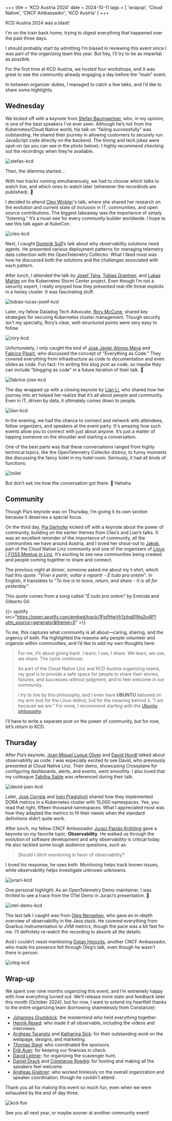 +++
title = 'KCD Austria 2024'
date = 2024-10-11
tags = [
    'wrapup',
    'Cloud Native',
    'CNCF Ambassador',
    'KCD Austria'
]
+++

KCD Austria 2024 was a blast!

I'm on the train back home, trying to digest everything that happened over the past three days.

I should probably start by admitting I’m biased in reviewing this event since I was part of the organizing team this year.
But hey, I’ll try to be as impartial as possible.

For the first time at KCD Austria, we hosted four workshops, and it was great to see the community already engaging a day
before the “main” event.

In between organizer duties, I managed to catch a few talks, and I’d like to share some highlights.

## Wednesday

We kicked off with a keynote from [Stefan Baumgartner][], who, in my opinion, is one of the best speakers I’ve ever seen.
Although he’s not from the Kubernetes/Cloud Native world, his talk on "failing successfully" was outstanding. He shared
their journey in allowing customers to securely run JavaScript code directly on the backend. The timing and tech jokes were
spot-on (as you can see in the photo below). I highly recommend checking out the recordings when they’re available.

![stefan-kcd](img/stefan-kcd.jpg
"Stefan Baumgartner keynote KCD Austria 2024 - Failing Successfully")

Then, the dilemma started...

With two tracks running simultaneously, we had to choose which talks to watch live, and which ones to watch later (whenever the recordinds are published). 😬

I decided to attend [Cleo Winkler][]'s talk, where she shared her research on the evolution and current state of inclusion
in IT, communities, and open source contributions. The biggest takeaway was the importance of simply “listening.” It’s a
must-see for every community builder worldwide. I hope to see this talk again at KubeCon.

![cleo-kcd](img/cleo-kcd.jpg
"Cleo Winkler - Cultivating Inclusion: Enhancing Diversity for a Stronger Kubernetes Community")

Next, I caught [Dominik Suß][]’s talk about why observability solutions need agents. He presented various deployment patterns
for managing telemetry data collection with the OpenTelemetry Collector. What I liked most was how he discussed both the
solutions and the challenges associated with each pattern.

After lunch, I attended the talk by [Josef Taha][], [Tobias Grantner][], and [Lukas Mahler][] on the Kubernetes Storm Center
project. Even though I’m not a security expert, I really enjoyed how they presented real-life threat exploits in a honey cluster.
It was fascinating stuff.

![tobias-lucas-josef-kcd](img/tobias-lucas-josef-kcd.jpg
"Tobias, Lukas and Josef - Kubernetes Storm Center: Open Source Threat Intelligence for Cloud Native")

Later, my fellow Datadog Tech Advocate, [Rory McCune][], shared key strategies for securing Kubernetes cluster management.
Though security isn't my specialty, Rory’s clear, well-structured points were very easy to follow.

![rory-kcd](img/rory-kcd.jpg
"Rory McCune - Fortifying Kubernetes - Strategies for Secure Cluster Management")

Unfortunately, I only caught the end of [Jose Javier Alonso Maya][] and [Fabrice Pipart][], who discussed the concept of
"Everything as Code." They covered everything from infrastructure as code to documentation and even slides as code.
Fun fact: I’m writing this blog post as code, so maybe they can include "blogging as code" in a future iteration of their talk. 🤭

![fabrice-jose-kcd](img/fabrice-jose-kcd.jpg
"Fabrice and Jose - Everything as Code: A Dozen As-Code Concepts beyond Infrastructure or Configuration as Code")

The day wrapped up with a closing keynote by [Lian Li][], who shared how her journey into art helped her realize that it’s all
about people and community. Even in IT, driven by data, it ultimately comes down to people.

![lian-kcd](img/lian-kcd.jpg
"Lian Li - In a Land Before Metrics: Embracing the Art of Uncertainty")

In the evening, we had the chance to connect and network with attendees, fellow organizers, and speakers at the event party.
It's amazing how such events allow you to connect with just about anyone. It’s just a matter of tapping someone on the shoulder
and starting a conversation.

One of the best parts was that these conversations ranged from highly technical topics, like the OpenTelemetry Collector distros,
to funny moments like discussing the fancy toilet in my hotel room. Seriously, it had all kinds of functions:

![toilet](img/toilet.jpg
"Fancy Toilet")

But don’t ask me how the conversation got there. 🙈 Hahaha

## Community

Though Pia’s keynote was on Thursday, I’m giving it its own section because it deserves a special focus.

On the third day, [Pia Gerhofer][] kicked off with a keynote about the power of community, building on the earlier themes from
Cleo’s and Lian’s talks. It was an excellent reminder of the importance of community, all the communities we have around Austria,
and I loved her shout-out to [Jakob][], part of the Cloud Native Linz community and one of the organizers of
[Linux / FOSS Meetup in Linz][]. It’s exciting to see new communities being created and people coming together to share and connect.

The previous night at dinner, someone asked me about my t-shirt, which had this quote: _“Viver é partir, voltar e repartir -
É tudo pra ontem”_. In English, it translates to _“To live is to leave, return, and share - It is all for yesterday”_.

This quote comes from a song called _"É tudo pra ontem"_ by Emicida and Gilberto Gil:

{{< spotify src="https://open.spotify.com/embed/track/1FpjfHwVh1ziha91Ng2o4P?utm_source=generator&theme=0" >}}

To me, this captures what community is all about—caring, sharing, and the urgency of both. Pia highlighted the reasons why people
volunteer and organize within communities, and I’d like to add my own thoughts here:

> For me, it’s about giving back. I learn, I use, I share. We learn, we use, we share. The cycle continues.
>
> As part of the Cloud Native Linz and KCD Austria organizing teams, my goal is to provide a safe space for people to share their
stories, failures, and successes without judgment, and to feel welcome in our community.
>
> I try to live by this philosophy, and I even have **UBUNTU** tattooed on my arm (not for the Linux distro), but for the meaning
behind it. "I am because we are." For more, I recommend starting with the [Ubuntu philosophy][].

I’ll have to write a separate post on the power of community, but for now, let’s return to KCD.

## Thursday

After Pia’s keynote, [Joan Miquel Luque Oliver][] and [David Hondl][] talked about observability as code. I was especially excited
to see David, who previously presented at Cloud Native Linz. Their demo, showcasing Crossplane for configuring dashboards, alerts,
and events, went smoothly. I also loved that my colleague [Tabitha Sable][] was referenced during their talk.

![david-joan-kcd](img/david-joan-kcd.jpg
"David and Joan - Observability as Code - DIY with Crossplane")

Later, [José Correia][] and [Iveri Pragishvili][] shared how they implemented DORA metrics in a Kubernetes cluster with 15,000
namespaces. Yes, you read that right, fifteen thousand namespaces. What I appreciated most was how they adapted the metrics to fit
their needs when the standard definitions didn’t quite work.

After lunch, my fellow CNCF Ambassador [Juraci Paixão Kröhling][] gave a keynote on my favorite topic: **Observability**. He walked
us through the evolution of software development and why observability is critical today. He also tackled some tough audience
questions, such as:

> Should I ditch monitoring in favor of observability?

I loved his response, he uses both. Monitoring helps track known issues, while observability helps investigate unknown unknowns.

![juraci-kcd](img/juraci-kcd.jpg
"Juraci Paixão Kröhling - The Role of Observability in Cloud Native Environments")

One personal highlight: As an OpenTelemetry Demo maintainer, I was thrilled to see a trace from the OTel Demo in Juraci’s presentation. 🤩

![otel-demo-kcd](img/otel-demo-kcd.jpg
"OpenTelemetry Demo")

The last talk I caught was from [Oleg Nenashev][], who gave an in-depth overview of observability in the Java stack. He covered
everything from Quarkus instrumentation to JVM metrics, though the pace was a bit fast for me. I’ll definitely re-watch the
recording to absorb all the details.

And I couldn’t resist mentioning [Dotan Horovits][], another CNCF Ambassador, who made his presence felt through Oleg’s talk, even
though he wasn’t there in person.

![oleg-kcd](img/oleg-kcd.jpg
"Oleg Nenashev - Modern Java app CI/CD observability with OTel, Quarkus and Gradle")

## Wrap-up

We spent over nine months organizing this event, and I’m extremely happy with how everything turned out. We’ll release more stats
and feedback later this month (October 2024), but for now, I want to extend my heartfelt thanks to the entire organizing team
(borrowing shamelessly from Constanze):

- [Johannes Grumböck][]: the mastermind who held everything together.
- [Henrik Rexed][]: who made it all observable, including the videos and interviews.
- [Andreas Taranetz][] and [Katharina Sick][]: for their outstanding work on the webpage, designs, and marketing.
- [Thomas Stagl][]: who coordinated the sponsors.
- [Erik Auer][]: for keeping our finances in check.
- [David Leitner][]: for organizing the scavenger hunt.
- [Daniel Drack][] and [Constanze Roedig][]: for hosting and making all the speakers feel welcome.
- [Andreas Grabner][]: who worked tirelessly on the overall organization and speaker coordination, though he couldn’t attend.

Thank you all for making this event so much fun, even when we were exhausted by the end of day three.

![kcd-fun](img/kcd-fun.jpg
"Daniel and I playing with the KCD's cube seats")

See you all next year, or maybe sooner at another community event!

[Stefan Baumgartner]: https://www.linkedin.com/in/stefan-baumgartner-bb621564/
[Cleo Winkler]: https://www.linkedin.com/in/cleo-winkler/
[Dominik Suß]: https://github.com/theSuess
[Josef Taha]: https://www.linkedin.com/in/joseftaha/
[Tobias Grantner]: https://www.linkedin.com/in/tobias-grantner/
[Lukas Mahler]: https://www.linkedin.com/in/lukas-mahler-6b83a71a1/
[Rory McCune]: https://www.linkedin.com/in/rorym/
[Jose Javier Alonso Maya]: https://www.linkedin.com/in/jjavieralonso/
[Fabrice Pipart]: https://www.linkedin.com/in/fabricepipart/
[Lian Li]: https://www.linkedin.com/in/lian-li/
[Pia Gerhofer]: https://www.linkedin.com/in/pia-gerhofer-29395719a/
[Jakob]: https://www.linkedin.com/in/jakob-hofer-simulatan/
[Linux / FOSS Meetup in Linz]: https://www.meetup.com/linux-foss-linz/
[Ubuntu philosophy]: https://en.wikipedia.org/wiki/Ubuntu_philosophy
[Joan Miquel Luque Oliver]: https://www.linkedin.com/in/joanluque/
[David Hondl]: https://www.linkedin.com/in/david-lastnamenotfoundexception/
[Tabitha Sable]: https://www.linkedin.com/in/tabithasable/
[José Correia]: https://www.linkedin.com/in/jmmcorreia/
[Iveri Pragishvili]: https://www.linkedin.com/in/iverip/
[Juraci Paixão Kröhling]: https://www.linkedin.com/in/jpkroehling/
[Oleg Nenashev]: https://www.linkedin.com/in/onenashev/
[Dotan Horovits]: https://www.linkedin.com/in/horovits/
[Johannes Grumböck]: https://www.linkedin.com/in/jgrumboe/
[Henrik Rexed]: https://www.linkedin.com/in/hrexed/
[Andreas Taranetz]: https://www.linkedin.com/in/andreas-taranetz/
[Katharina Sick]: https://www.linkedin.com/in/katharinasick/
[Thomas Stagl]: https://www.linkedin.com/in/thomas-stagl/
[Erik Auer]: https://www.linkedin.com/in/erik-auer/
[David Leitner]: https://www.linkedin.com/in/leitner-david/
[Daniel Drack]: https://www.linkedin.com/in/drackthor/
[Constanze Roedig]: https://www.linkedin.com/in/croedig/
[Andreas Grabner]: https://www.linkedin.com/in/grabnerandi/
